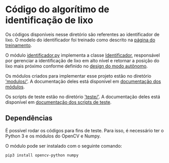 # Código do algorítimo de identificação de lixo

Os códigos disponíveis nesse diretório são referentes ao identificador de lixo. O modelo do identificador foi treinado como descrito na [página do treinamento](../identificador).

O módulo [identificador.py](modulos/identificador.py) implementa a classe [Identificador](../../docs/_build/markdown/_autosummary/codigo.identificacao.modulos.identificador.md), responsável por gerenciar a identificação de lixo em alto nível e retornar a posição do lixo mais próximo conforme definido no [design do modo autônomo](../../../design/autonomo.md).

Os módulos criados para implementar esse projeto estão no diretório ['modulos/'](modulos/). A documentação deles está disponível em [documentação dos módulos](../../docs/_build/markdown/_autosummary/codigo.identificacao.modulos.md).

Os scripts de teste estão no diretório ['teste/'](teste/). A documentação deles está disponível em [documentação dos scripts de teste](../../docs/_build/markdown/_autosummary/codigo.identificacao.teste.md).


## Dependências

É possível rodar os códigos para fins de teste. Para isso, é necessário ter o Python 3 e os módulos do OpenCV e Numpy.

O módulo pode ser instalado com o seguinte comando:

```shell
pip3 install opencv-python numpy
```
